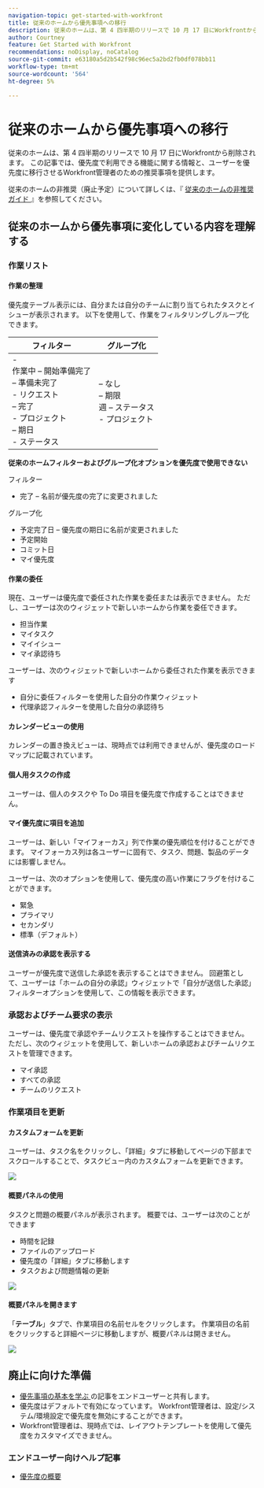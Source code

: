 ```yaml
---
navigation-topic: get-started-with-workfront
title: 従来のホームから優先事項への移行
description: 従来のホームは、第 4 四半期のリリースで 10 月 17 日にWorkfrontから削除されます。 この記事では、優先度で利用できる機能に関する情報と、ユーザーを優先度に移行させるWorkfront管理者のための推奨事項を提供します。
author: Courtney
feature: Get Started with Workfront
recommendations: noDisplay, noCatalog
source-git-commit: e63180a5d2b542f98c96ec5a2bd2fb0df078bb11
workflow-type: tm+mt
source-wordcount: '564'
ht-degree: 5%

---
```



# 従来のホームから優先事項への移行

従来のホームは、第 4 四半期のリリースで 10 月 17 日にWorkfrontから削除されます。 この記事では、優先度で利用できる機能に関する情報と、ユーザーを優先度に移行させるWorkfront管理者のための推奨事項を提供します。

従来のホームの非推奨（廃止予定）について詳しくは、『 [ 従来のホームの非推奨ガイド ](/help/quicksilver/product-announcements/announcements/legacy-home-deprecation.md) 』を参照してください。

## 従来のホームから優先事項に変化している内容を理解する

### 作業リスト

#### 作業の整理

優先度テーブル表示には、自分または自分のチームに割り当てられたタスクとイシューが表示されます。 以下を使用して、作業をフィルタリングしグループ化できます。

| **フィルター** | **グループ化** |
|------------|-----------|
| - <br> 作業中 – 開始準備完了 <br> – 準備未完了 <br> - リクエスト <br> – 完了 <br> - プロジェクト <br> – 期日 <br> - ステータス |  – なし <br> – 期限 <br> 週 – ステータス <br> - プロジェクト |


**従来のホームフィルターおよびグループ化オプションを優先度で使用できない**

フィルター

* 完了 – 名前が優先度の完了に変更されました

グループ化

* 予定完了日 – 優先度の期日に名前が変更されました
* 予定開始
* コミット日
* マイ優先度

#### 作業の委任

現在、ユーザーは優先度で委任された作業を委任または表示できません。 ただし、ユーザーは次のウィジェットで新しいホームから作業を委任できます。

* 担当作業
* マイタスク
* マイイシュー
* マイ承認待ち

ユーザーは、次のウィジェットで新しいホームから委任された作業を表示できます

* 自分に委任フィルターを使用した自分の作業ウィジェット
* 代理承認フィルターを使用した自分の承認待ち

#### カレンダービューの使用

カレンダーの置き換えビューは、現時点では利用できませんが、優先度のロードマップに記載されています。

#### 個人用タスクの作成

ユーザーは、個人のタスクや To Do 項目を優先度で作成することはできません。

#### マイ優先度に項目を追加

ユーザーは、新しい「マイフォーカス」列で作業の優先順位を付けることができます。 マイフォーカス列は各ユーザーに固有で、タスク、問題、製品のデータには影響しません。

ユーザーは、次のオプションを使用して、優先度の高い作業にフラグを付けることができます。

* 緊急
* プライマリ
* セカンダリ
* 標準（デフォルト）

#### 送信済みの承認を表示する

ユーザーが優先度で送信した承認を表示することはできません。 回避策として、ユーザーは「ホームの自分の承認」ウィジェットで「自分が送信した承認」フィルターオプションを使用して、この情報を表示できます。

### 承認およびチーム要求の表示

ユーザーは、優先度で承認やチームリクエストを操作することはできません。 ただし、次のウィジェットを使用して、新しいホームの承認およびチームリクエストを管理できます。

* マイ承認
* すべての承認
* チームのリクエスト

### 作業項目を更新

#### カスタムフォームを更新

ユーザーは、タスク名をクリックし、「詳細」タブに移動してページの下部までスクロールすることで、タスクビュー内のカスタムフォームを更新できます。

![](assets/custom-form-priorities.png)

#### 概要パネルの使用

タスクと問題の概要パネルが表示されます。 概要では、ユーザーは次のことができます

* 時間を記録
* ファイルのアップロード
* 優先度の「詳細」タブに移動します
* タスクおよび問題情報の更新

![](assets/assignments-summary.png)

<!--Can admins customize this? It looks different from the task/issue summary in other areas. -->

#### 概要パネルを開きます

「**テーブル**」タブで、作業項目の名前セルをクリックします。 作業項目の名前をクリックすると詳細ページに移動しますが、概要パネルは開きません。

![](assets/open-summary-priorities.png)


## 廃止に向けた準備

* [ 優先事項の基本を学ぶ ](/help/quicksilver/workfront-basics/priorities/get-started-with-priorities.md) の記事をエンドユーザーと共有します。
* 優先度はデフォルトで有効になっています。 Workfront管理者は、設定/システム/環境設定で優先度を無効にすることができます。
* Workfront管理者は、現時点では、レイアウトテンプレートを使用して優先度をカスタマイズできません。

### エンドユーザー向けヘルプ記事

* [優先度の概要](/help/quicksilver/workfront-basics/priorities/get-started-with-priorities.md)